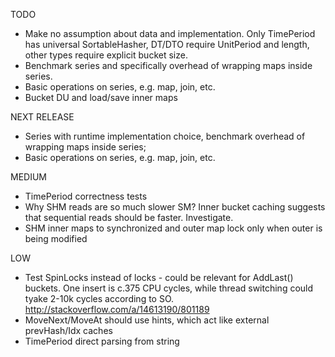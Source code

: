 TODO
* Make no assumption about data and implementation. Only TimePeriod has universal SortableHasher, 
DT/DTO require UnitPeriod and length, other types require explicit bucket size.
* Benchmark series and specifically overhead of wrapping maps inside series.
* Basic operations on series, e.g. map, join, etc.
* Bucket DU and load/save inner maps


NEXT RELEASE
* Series with runtime implementation choice, benchmark overhead of wrapping maps inside series;
* Basic operations on series, e.g. map, join, etc.

MEDIUM

* TimePeriod correctness tests
* Why SHM reads are so much slower SM? Inner bucket caching suggests that sequential reads should be faster. Investigate.
* SHM inner maps to synchronized and outer map lock only when outer is being modified

LOW

* Test SpinLocks instead of locks - could be relevant for AddLast() buckets. One insert is c.375 CPU cycles, while thread switching 
could tyake 2-10k cycles according to SO. http://stackoverflow.com/a/14613190/801189
* MoveNext/MoveAt should use hints, which act like external prevHash/Idx caches
* TimePeriod direct parsing from string